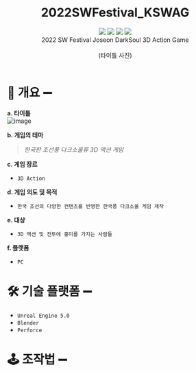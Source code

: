 # <div align="center">2022SWFestival_KSWAG</div>
<div align="center"><img src=https://img.shields.io/badge/Genre-Korean_Action-red?style=plastic&logo=appveyor/>
<img src=https://img.shields.io/badge/Unreal-5.0-yellow?style=plastic&logo=appveyor/>
<img src=https://img.shields.io/badge/madeby-K--SWAG-blue?style=plastic&logo=appveyor/>
<img src=https://img.shields.io/badge/SWFestival-%F0%9F%92%97-orange?style=plastic&logo=appveyor/></div>
<div align="center">2022 SW Festival Joseon DarkSoul 3D Action Game</div>

</br>
<div align="center"> (타이틀 사진) </div>

</br>


# 📁 개요 ➖
__a. 타이틀__ </br>
![image](https://user-images.githubusercontent.com/70145314/200241078-91bd5de5-b4d7-4480-b883-58b7d271671e.png)

__b. 게임의 테마__
> _한국판 조선풍 다크소울류 3D 액션 게임_

__c. 게임 장르__
- `3D Action`

__d. 게임 의도 및 목적__
- `한국 조선의 다양한 컨텐츠를 반영한 한국풍 다크소율 게임 제작`

__e. 대상__
- `3D 액션 및 전투에 흥미를 가지는 사람들`

__f. 플랫폼__
- `PC`


# 🛠 기술 플랫폼 ➖
* `Unreal Engine 5.0`
* `Blender`
* `Perforce`

# 🕹 조작법 ➖

